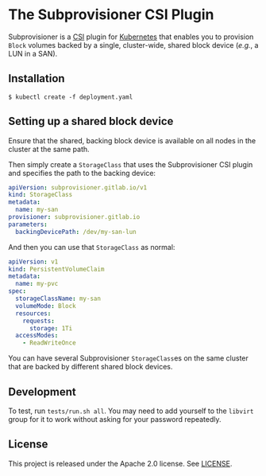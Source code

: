 # The Subprovisioner CSI Plugin

Subprovisioner is a [CSI] plugin for [Kubernetes] that enables you to provision
`Block` volumes backed by a single, cluster-wide, shared block device (*e.g.*, a
LUN in a SAN).

## Installation

```console
$ kubectl create -f deployment.yaml
```

## Setting up a shared block device

Ensure that the shared, backing block device is available on all nodes in the
cluster at the same path.

Then simply create a `StorageClass` that uses the Subprovisioner CSI plugin and
specifies the path to the backing device:

```yaml
apiVersion: subprovisioner.gitlab.io/v1
kind: StorageClass
metadata:
  name: my-san
provisioner: subprovisioner.gitlab.io
parameters:
  backingDevicePath: /dev/my-san-lun
```

And then you can use that `StorageClass` as normal:

```yaml
apiVersion: v1
kind: PersistentVolumeClaim
metadata:
  name: my-pvc
spec:
  storageClassName: my-san
  volumeMode: Block
  resources:
    requests:
      storage: 1Ti
  accessModes:
    - ReadWriteOnce
```

You can have several Subprovisioner `StorageClass`es on the same cluster that are
backed by different shared block devices.

## Development

To test, run `tests/run.sh all`. You may need to add yourself to the `libvirt`
group for it to work without asking for your password repeatedly.

## License

This project is released under the Apache 2.0 license. See [LICENSE](LICENSE).

[CSI]: https://github.com/container-storage-interface/spec
[`/etc/lvm/lvmlocal.conf`]: https://man7.org/linux/man-pages/man5/lvm.conf.5.html
[Kubernetes]: https://kubernetes.io/
[LVM]: https://man7.org/linux/man-pages/man8/lvm.8.html
[`lvmlockd`]: https://man7.org/linux/man-pages/man8/lvmlockd.8.html
